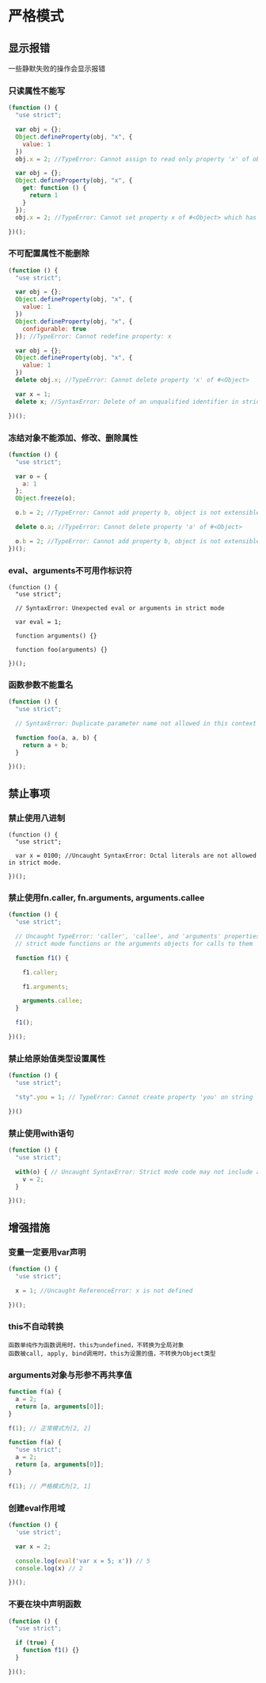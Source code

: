 # 严格模式

## 显示报错

一些静默失败的操作会显示报错

### 只读属性不能写

```javascript
(function () {
  "use strict";

  var obj = {};
  Object.defineProperty(obj, "x", {
    value: 1
  })
  obj.x = 2; //TypeError: Cannot assign to read only property 'x' of object '#<Object>'

  var obj = {};
  Object.defineProperty(obj, "x", {
    get: function () {
      return 1
    }
  });
  obj.x = 2; //TypeError: Cannot set property x of #<Object> which has only a getter

})();
```

### 不可配置属性不能删除

```javascript
(function () {
  "use strict";

  var obj = {};
  Object.defineProperty(obj, "x", {
    value: 1
  })
  Object.defineProperty(obj, "x", {
    configurable: true
  }); //TypeError: Cannot redefine property: x

  var obj = {};
  Object.defineProperty(obj, "x", {
    value: 1
  })
  delete obj.x; //TypeError: Cannot delete property 'x' of #<Object>

  var x = 1;
  delete x; //SyntaxError: Delete of an unqualified identifier in strict mode.

})();
```

### 冻结对象不能添加、修改、删除属性

```javascript
(function () {
  "use strict";

  var o = {
    a: 1
  };
  Object.freeze(o);

  o.b = 2; //TypeError: Cannot add property b, object is not extensible

  delete o.a; //TypeError: Cannot delete property 'a' of #<Object>

  o.b = 2; //TypeError: Cannot add property b, object is not extensible
})();
```

### eval、arguments不可用作标识符

```
(function () {
  "use strict";

  // SyntaxError: Unexpected eval or arguments in strict mode

  var eval = 1;

  function arguments() {}

  function foo(arguments) {}

})();
```

### 函数参数不能重名

```javascript
(function () {
  "use strict";

  // SyntaxError: Duplicate parameter name not allowed in this context

  function foo(a, a, b) {
    return a + b;
  }

})();
```

## 禁止事项

### 禁止使用八进制

```
(function () {
  "use strict";

  var x = 0100; //Uncaught SyntaxError: Octal literals are not allowed in strict mode.

})();
```

### 禁止使用fn.caller, fn.arguments, arguments.callee

```javascript
(function () {
  "use strict";

  // Uncaught TypeError: 'caller', 'callee', and 'arguments' properties may not be accessed on
  // strict mode functions or the arguments objects for calls to them   

  function f1() {

    f1.caller;

    f1.arguments;

    arguments.callee;
  }

  f1();

})();
```

### 禁止给原始值类型设置属性

```javascript
(function () {
  "use strict";

  "sty".you = 1; // TypeError: Cannot create property 'you' on string

})()
```

### 禁止使用with语句

```javascript
(function () {
  "use strict";

  with(o) { // Uncaught SyntaxError: Strict mode code may not include a with statement
    v = 2;
  }

})();
```

## 增强措施

### 变量一定要用var声明

```javascript
(function () {
  "use strict";

  x = 1; //Uncaught ReferenceError: x is not defined

})();
```

### this不自动转换

```
函数单纯作为函数调用时，this为undefined，不转换为全局对象
函数被call, apply, bind调用时，this为设置的值，不转换为Object类型
```

### arguments对象与形参不再共享值

```javascript
function f(a) {
  a = 2;
  return [a, arguments[0]];
}

f(1); // 正常模式为[2, 2]

function f(a) {
  "use strict";
  a = 2;
  return [a, arguments[0]];
}

f(1); // 严格模式为[2, 1]
```

### 创建eval作用域

```javascript
(function () {
  'use strict';

  var x = 2;

  console.log(eval('var x = 5; x')) // 5
  console.log(x) // 2

})();
```

### 不要在块中声明函数

```javascript
(function () {
  "use strict";

  if (true) {
    function f1() {}
  }

})();
```
